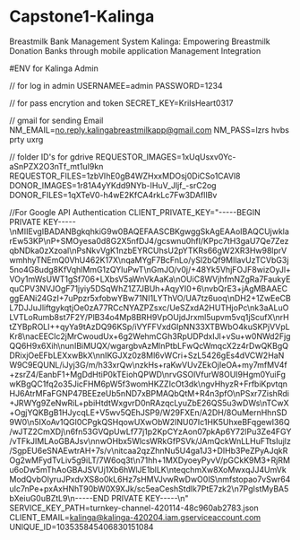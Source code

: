 # Capstone1-Kalinga
Breastmilk Bank Management System  Kalinga: Empowering Breastmilk Donation Banks through mobile application Management Integration


#ENV for Kalinga Admin

// for log in admin
USERNAMEE=admin 
PASSWORD=1234

// for pass encrytion and token
SECRET_KEY=KriIsHeart0317

// gmail for sending Email
NM_EMAIL=no.reply.kalingabreastmilkapp@gmail.com
NM_PASS=lzrs hvbs prty uxrg

// folder ID's for gdrive
REQUESTOR_IMAGES=1xUqUsxv0Yc-aSnPZX2O3nTf_mt1uI9kn
REQUESTOR_FILES=1zbVIhE0gB4WZHxxMDOsj0DiCSo1CAVl8
DONOR_IMAGES=1r81A4yYKdd9NYb-IHuV_Jljf_-srC2og
DONOR_FILES=1qXTeV0-h4wE2KfCA4rkLc7Fw3DAflIBv

//For Google API Authentication
CLIENT_PRIVATE_KEY="-----BEGIN PRIVATE KEY-----\nMIIEvgIBADANBgkqhkiG9w0BAQEFAASCBKgwggSkAgEAAoIBAQCUjwklarEw53KP\nP+SMOyesa0d8G2X5nfDJ4/gcswnu0hfI/KPpc7tH3gaU7Qe7ZezqbNDka0zXzoal\nPsNkvVgK1nzbEYRCUhsU2pYTKRs66gW2XR3Hw98lprVwmhhyTNEmQ0VhU462K17X\nqaMYgF7BcFnLo/ySl2bQf9MIlavUzTCVbG3j5no4G8udg8KfVqhlMmG1zQYluPwT\nGmJO/v0j/+48Yk5VhjFOJF8wizOyJl+VOy1mWsUWT1gSf706+LXbsV5aWnVkAaKa\nOUiC8WVjhfmNZgRa7FaukyEquCPV3NVJOgF71jyiy5DSqWhZ1Z7JBUh+AqyYI0+6\nvbQrE3+jAgMBAAECggEANi24GzI+7uPpzr5xfobwYBw71NI1LYThVO/UA7tz6uoq\nDH2+1ZwEeCBL7DJJuJliftgykqtjOe0zA77RCcNYAZPZsxc/UeSZxdA2HUTHjoPc\nk3aALuOLVTLoRumb8st7F2Y/PlB34o4Mp8BRH9VpOUjdJrxml5upvm5vq1jScufX\nrHtZYBpROLI++qyYa9tAzDQ96KSp/iVYFFVxdGlpNN33XTBWbO4kuSKPjVVpLKr8\nacEEClc2jMrCwoudUx+6g2WehmCGh3RpUDPdxIJl+vSu+w0NWd2FjgQQ6H9x6Xih\nunIBiMUQX/wgargbvAzMlnPtbLFwQcWmqcX2z4rDwQKBgQDRixjOeEFbLEXxwBkX\nnIKGJXz0z8Ml6vWCri+SzL5426gEs4dVCW2HaNW9C9EQUNL/iJyj3G/m/h33xrQw\nzkHs+raKwVUvZEkOjIeOA+my7mfMV4f+zsrZ4/EanbF1+MgDdHtiP0kTEiohQPWD\nrvGSOlVfurW8OUI9Hgm0YuiFgwKBgQC1fq2o35JicFHM6pW5f3womHKZZIcOt3dk\ngvHhyzR+FrfbiKpvtqnHJ6AtrMFaFGNP47BEEzeUb5nND7xBPMAQbQtM+R4n3pfO\nPSxr7ZishRdi+JRWYg9ZeNwRiL+pbiHtdtWxgvrD0nRAzqcLyuZbE26QS5u3wDWs\nTCwX+OgjYQKBgB1HJycqLE+V5wv5QEhJSP9/W29FXEn/A2DH/8OuMernHhnSD9W0\n5IXoAv1QGl0CPgkQSHqowUXwObW2INU07Ic1HK5UhxeBFqgewI36Q/wJTZ2CmXDj\n6fn53GVQpUwLf77j1p2KpCYzAon07pkAp6Y72lPu3Ze4FGY/vTFkJIMLAoGBAJsv\nnwOHbx5WlcsWRkGfPSVk/JAmQckWnLLHuFTtsIujlz/SgpEU6eSNAEwtrAH+7s/v\nitcaa2qzZhnNu5U4ga1J3+DIHb3PeZPyAJqkROg2wMFydTvLiv5g9iLT/7W6oq3t\n71hh+1MXDyoeyPyvV/pGCkK9M3+RjRMu6oDw5mThAoGBAJSVUj1Xb6hWlJE1blLK\nteqchmXw8XoMwxqJJ4UmVkModQvbOlyruJPxdvXS8o0kL6Hz7sHMVJvwRwDwO0lS\nmfstopao7vSwr64uIc7nPe+pxAxHNhT90bW0X9XJk/sc5eaCeshStdlk7PtE7zk2\n7PgIstMyBA5bXeiuG0uBZtL9\n-----END PRIVATE KEY-----\n"
SERVICE_KEY_PATH=turnkey-channel-420114-48c960ab2783.json
CLIENT_EMAIL=kalinga@kalinga-420204.iam.gserviceaccount.com
UNIQUE_ID=103535845406830151084


